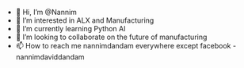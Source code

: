 - 👋 Hi, I’m @Nannim
- 👀 I’m interested in ALX and Manufacturing
- 🌱 I’m currently learning Python AI
- 💞️ I’m looking to collaborate on the future of manufacturing
- 📫 How to reach me nannimdandam everywhere except facebook - nannimdaviddandam

<!---
Nannim/Nannim is a ✨ special ✨ repository because itcaptures where i currently am as a developer in the fewest possible words, stay posted for changes!.
--->
